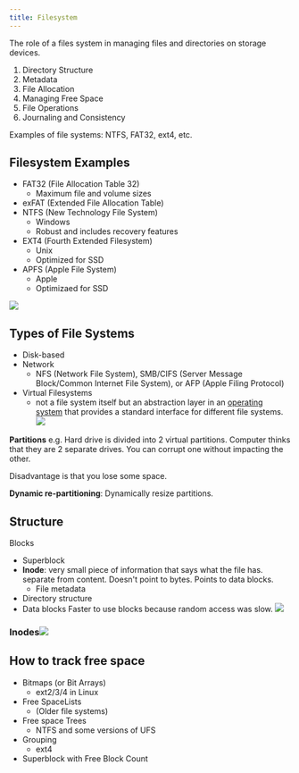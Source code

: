 ```yaml
---
title: Filesystem
---
```


The role of a files system in managing files and directories on storage devices.
1. Directory Structure
2. Metadata
3. File Allocation
4. Managing Free Space
5. File Operations
6. Journaling and Consistency

Examples of file systems: NTFS, FAT32, ext4, etc.

## Filesystem Examples
- FAT32 (File Allocation Table 32)
	- Maximum file and volume sizes
- exFAT (Extended File Allocation Table)
- NTFS (New Technology File System)
	- Windows
	- Robust and includes recovery features
- EXT4 (Fourth Extended Filesystem)
	- Unix
	- Optimized for SSD
- APFS (Apple File System)
	- Apple
	- Optimizaed for SSD

![](../attachments/cleanshot-2025-02-21-at-1125082x.png)
## Types of File Systems
- Disk-based
- Network
	- NFS (Network File System), SMB/CIFS (Server Message Block/Common Internet File System), or AFP (Apple Filing Protocol)
- Virtual Filesystems
	- not a file system itself but an abstraction layer in an [operating system](/computer-architecture-network-technology-and-operating-systems/operating-systems/operating-system) that provides a standard interface for different file systems.
![](../attachments/cleanshot-2025-02-21-at-1125342x.png)

**Partitions**
e.g. Hard drive is divided into 2 virtual partitions. Computer thinks that they are 2 separate drives. You can corrupt one without impacting the other. 

Disadvantage is that you lose some space.

**Dynamic re-partitioning**: Dynamically resize partitions.

## Structure
Blocks
- Superblock
- **Inode**: very small piece of information that says what the file has. separate from content. Doesn't point to bytes. Points to data blocks.
	- File metadata
- Directory structure
- Data blocks
Faster to use blocks because random access was slow.
![](../attachments/cleanshot-2025-02-21-at-1125592x.png)
### Inodes![](../attachments/cleanshot-2025-02-21-at-1126392x.png)

## How to track free space
- Bitmaps (or Bit Arrays)
	- ext2/3/4 in Linux
- Free SpaceLists
	- (Older file systems)
- Free space Trees
	- NTFS and some versions of UFS
- Grouping
	- ext4
- Superblock with Free Block Count